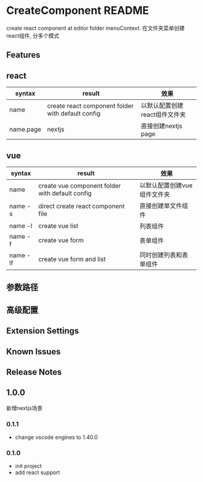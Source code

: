 # CreateComponent README

create react component at editor folder menuContext.
在文件夹菜单创建react组件, 分多个模式

## Features

## react

| syntax               | result                                            | 效果                          |
| -------------------- | ------------------------------------------------- | ----------------------------- |
| name                 | create react component folder with default config | 以默认配置创建react组件文件夹 |
| name.page       | nextjs              | 直接创建nextjs page            |

## vue

| syntax   | result                                          | 效果                        |
| -------- | ----------------------------------------------- | --------------------------- |
| name     | create vue component folder with default config | 以默认配置创建vue组件文件夹 |
| name -s  | direct create react component file              | 直接创建单文件组件          |
| name -l  | create vue list                                 | 列表组件                    |
| name -f  | create vue form                                 | 表单组件                    |
| name -lf | create vue form and list                        | 同时创建列表和表单组件      |

## 参数路径

## 高级配置

## Extension Settings

## Known Issues

## Release Notes

## 1.0.0

新增nextjs场景

### 0.1.1

- change vscode engines to 1.40.0

### 0.1.0

- init project
- add react support
